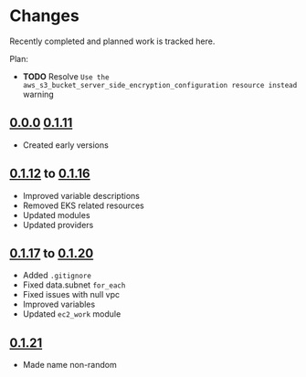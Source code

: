 # Changes
Recently completed and planned work is tracked here.

Plan:
- **TODO** Resolve `Use the aws_s3_bucket_server_side_encryption_configuration
  resource instead` warning

## [0.0.0](.) [0.1.11](.)
- Created early versions

## [0.1.12](.) to [0.1.16](.)
- Improved variable descriptions
- Removed EKS related resources
- Updated modules
- Updated providers

## [0.1.17](.) to [0.1.20](.)
- Added `.gitignore`
- Fixed data.subnet `for_each`
- Fixed issues with null vpc
- Improved variables
- Updated `ec2_work` module

## [0.1.21](.)
- Made name non-random
